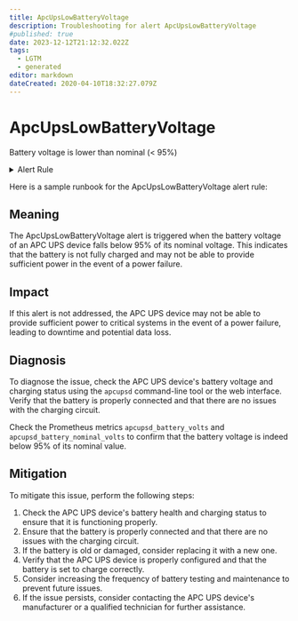```yaml
---
title: ApcUpsLowBatteryVoltage
description: Troubleshooting for alert ApcUpsLowBatteryVoltage
#published: true
date: 2023-12-12T21:12:32.022Z
tags: 
  - LGTM
  - generated
editor: markdown
dateCreated: 2020-04-10T18:32:27.079Z
---
```


# ApcUpsLowBatteryVoltage

Battery voltage is lower than nominal (< 95%)

<details>
  <summary>Alert Rule</summary>

{{% rule "apc-ups/apcupsd_exporter.yml" "ApcUpsLowBatteryVoltage" %}}

{{% comment %}}

```yaml
alert: ApcUpsLowBatteryVoltage
expr: (apcupsd_battery_volts / apcupsd_battery_nominal_volts) < 0.95
for: 0m
labels:
    severity: warning
annotations:
    summary: APC UPS low battery voltage (instance {{ $labels.instance }})
    description: |-
        Battery voltage is lower than nominal (< 95%)
          VALUE = {{ $value }}
          LABELS = {{ $labels }}
    runbook: https://github.com/srerun/prometheus-alerts/blob/main/content/runbooks/apcupsd_exporter/ApcUpsLowBatteryVoltage.md

```

{{% /comment %}}

</details>


Here is a sample runbook for the ApcUpsLowBatteryVoltage alert rule:

## Meaning

The ApcUpsLowBatteryVoltage alert is triggered when the battery voltage of an APC UPS device falls below 95% of its nominal voltage. This indicates that the battery is not fully charged and may not be able to provide sufficient power in the event of a power failure.

## Impact

If this alert is not addressed, the APC UPS device may not be able to provide sufficient power to critical systems in the event of a power failure, leading to downtime and potential data loss.

## Diagnosis

To diagnose the issue, check the APC UPS device's battery voltage and charging status using the `apcupsd` command-line tool or the web interface. Verify that the battery is properly connected and that there are no issues with the charging circuit.

Check the Prometheus metrics `apcupsd_battery_volts` and `apcupsd_battery_nominal_volts` to confirm that the battery voltage is indeed below 95% of its nominal value.

## Mitigation

To mitigate this issue, perform the following steps:

1. Check the APC UPS device's battery health and charging status to ensure that it is functioning properly.
2. Ensure that the battery is properly connected and that there are no issues with the charging circuit.
3. If the battery is old or damaged, consider replacing it with a new one.
4. Verify that the APC UPS device is properly configured and that the battery is set to charge correctly.
5. Consider increasing the frequency of battery testing and maintenance to prevent future issues.
6. If the issue persists, consider contacting the APC UPS device's manufacturer or a qualified technician for further assistance.